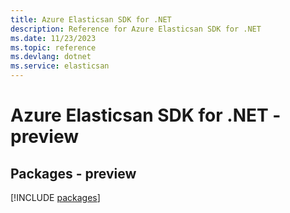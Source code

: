 ```yaml
---
title: Azure Elasticsan SDK for .NET
description: Reference for Azure Elasticsan SDK for .NET
ms.date: 11/23/2023
ms.topic: reference
ms.devlang: dotnet
ms.service: elasticsan
---
```

# Azure Elasticsan SDK for .NET - preview
## Packages - preview
[!INCLUDE [packages](elasticsan-index.md)]
